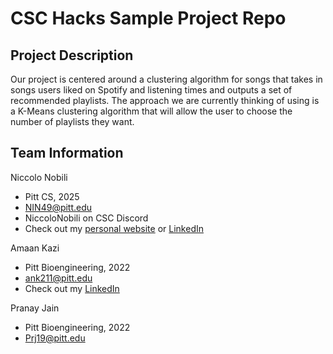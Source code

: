 # CSC Hacks Sample Project Repo

## Project Description

Our project is centered around a clustering algorithm for songs that takes in songs users liked on Spotify and listening times and outputs a set of recommended playlists. The approach we are currently thinking of using is a K-Means clustering algorithm that will allow the user to choose the number of playlists they want.


## Team Information

Niccolo Nobili
* Pitt CS, 2025
* NIN49@pitt.edu
* NiccoloNobili on CSC Discord
* Check out my [personal website](https://niccolonobili.netlify.app/) or [LinkedIn](https://www.linkedin.com/in/niccolonobili/)

Amaan Kazi
* Pitt Bioengineering, 2022
* ank211@pitt.edu
* Check out my [LinkedIn](https://www.linkedin.com/in/amaan-kazi-64a682191)

Pranay Jain
* Pitt Bioengineering, 2022
* Prj19@pitt.edu